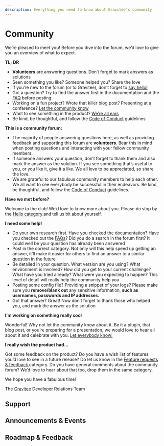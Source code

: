 ```yaml
---
description: Everything you need to know about Gravitee's community
---
```


# Community

We’re pleased to meet you! Before you dive into the forum, we’d love to give you an overview of what to expect.

**TL; DR**

* **Volunteers** are answering questions. Don’t forget to mark answers as solutions
* Seen something you like? Someone helped you? Share the love
* If you’re new to the forum (or to Gravitee), don’t forget to [say hello!](http://community.gravitee.io/c/hello-salut-hola-n-h-o-namaste-privet-ciao/)
* Got a question? Try to find the answer first in the documentation and the [FAQ](http://community.gravitee.io/c/frequently-asked-questions) before posting
* Working on a fun project? Wrote that killer blog post? Presenting at a conference? [Let the community know](http://community.gravitee.io/c/show-and-tell)
* Want to see something in the product? [We’re all ears](http://community.gravitee.io/c/feature-requests-feedback)
* Be kind, be thoughtful, and follow the [Code of Conduct](http://community.gravitee.io/t/code-of-conduct/) guidelines

**This is a community forum:**

* The majority of people answering questions here, as well as providing feedback and supporting this forum are **volunteers**. Bear this in mind when posting questions and interacting with your fellow community members.
* If someone answers your question, don’t forget to thank them and also mark the answer as the solution. If you see something that’s useful to you, or you like it, give it a like. We all love to be appreciated, so share the love.
* We are grateful to our fabulous community members to help each other. We all want to see everybody be successful in their endeavors. Be kind, be thoughtful, and follow the [Code of Conduct](http://community.gravitee.io/t/code-of-conduct/) guidelines.

**Have we met before?**

Welcome to the club! We’d love to know more about you. Please do stop by the [Hello category ](http://community.gravitee.io/c/hello-salut-hola-n-h-o-namaste-privet-ciao/)and tell us bit about yourself.

**I need some help!**

* Do your own research first. Have you checked the documentation? Have you checked out the [FAQs](http://community.gravitee.io/c/frequently-asked-questions)? Did you do a search in the forum first? It could well be your question has already been answered
* Post in the correct category. Not only will this help speed up getting an answer, it’ll make it easier for others to find an answer to a similar question in the future
* Be detailed in your question. What version are you using? What environment is involved? How did you get to your current challenge? What have you tried already? What were you expecting to happen? This level of detail will really help the community help you
* Posting some config file? Providing a snippet of your logs? Please make sure you **remove/blank out** any sensitive information, **such as usernames, passwords and IP addresses.**
* Got that answer? Great! Now don’t forget to thank those who helped you, and mark the answer as the solution

**I’m working on something really cool**

Wonderful! Why not let the community know about it. Be it a plugin, that blog post, or you’re preparing for a presentation, we would love to hear all about it and celebrate with you. [Let everybody know!](http://community.gravitee.io/c/show-and-tell/)

**I really wish the product had…**

Got some feedback on the product? Do you have a wish list of features you’d love to see in a future release? Do let us know in the [Feature requests & feedback ](http://community.gravitee.io/c/feature-requests-feedback)category. Do you have general comments about the community forum? We’d love to hear about that too, drop them in the same category.

We hope you have a fabulous time!

The [Gravitee](http://gravitee.io/) Developer Relations Team

## Support

## Announcements & Events

## Roadmap & Feedback
